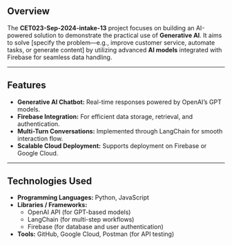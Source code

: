 ## **Overview**  
The **CET023-Sep-2024-intake-13** project focuses on building an AI-powered solution to demonstrate the practical use of **Generative AI**. It aims to solve [specify the problem—e.g., improve customer service, automate tasks, or generate content] by utilizing advanced **AI models** integrated with Firebase for seamless data handling.

---

## **Features**  
- **Generative AI Chatbot:** Real-time responses powered by OpenAI’s GPT models.  
- **Firebase Integration:** For efficient data storage, retrieval, and authentication.  
- **Multi-Turn Conversations:** Implemented through LangChain for smooth interaction flow.  
- **Scalable Cloud Deployment:** Supports deployment on Firebase or Google Cloud.  

---

## **Technologies Used**  
- **Programming Languages:** Python, JavaScript  
- **Libraries / Frameworks:**  
  - OpenAI API (for GPT-based models)  
  - LangChain (for multi-step workflows)  
  - Firebase (for database and user authentication)  
- **Tools:** GitHub, Google Cloud, Postman (for API testing)  
